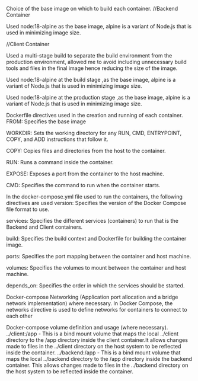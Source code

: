Choice of the base image on which to build each container. 
//Backend Container

Used node:18-alpine as the base image, alpine is a variant of Node.js that is used in minimizing image size.

//Client Container

Used a multi-stage build to separate the build environment from the production environment, allowed me to avoid including unnecessary build tools and files in the final image hence reducing the size of the image.

Used node:18-alpine at the build stage ,as the base image, alpine is a variant of Node.js that is used in minimizing image size.

Used node:18-alpine at the production stage ,as the base image, alpine is a variant of Node.js that is used in minimizing image size.

Dockerfile directives used in the creation and running of each container. 
FROM: Specifies the base image

WORKDIR: Sets the working directory for any RUN, CMD, ENTRYPOINT, COPY, and ADD instructions that follow it.

COPY: Copies files and directories from the host to the container.

RUN: Runs a command inside the container.

EXPOSE: Exposes a port from the container to the host machine.

CMD: Specifies the command to run when the container starts.

In the docker-compose.yml file used to run the containers, the following directives are used version: Specifies the version of the Docker Compose file format to use.

services: Specifies the different services (containers) to run that is the Backend and Client containers.

build: Specifies the build context and Dockerfile for building the container image.

ports: Specifies the port mapping between the container and host machine.

volumes: Specifies the volumes to mount between the container and host machine.

depends_on: Specifies the order in which the services should be started.

Docker-compose Networking (Application port allocation and a bridge network implementation) where necessary. In Docker Compose, the networks directive is used to define networks for containers to connect to each other

Docker-compose volume definition and usage (where necessary). 
../client:/app - This is a bind mount volume that maps the local ../client directory to the /app directory inside the client container.It allows changes made to files in the ../client directory on the host system to be reflected inside the container. ../backend:/app - This is a bind mount volume that maps the local ../backend directory to the /app directory inside the backend container. This allows changes made to files in the ../backend directory on the host system to be reflected inside the container.